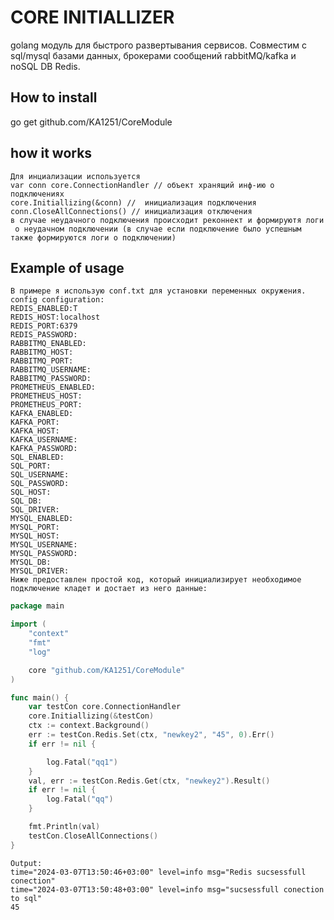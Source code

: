 # CORE INITIALLIZER 
golang модуль для быстрого развертывания сервисов. Совместим с sql/mysql базами данных, брокерами сообщений rabbitMQ/kafka и noSQL DB Redis.
## How to install 
go get github.com/KA1251/CoreModule
## how it works
```text
Для инциализации используется
var conn core.ConnectionHandler // объект хранящий инф-ию о подключениях
core.Initiallizing(&conn) //  инициализация подключения
conn.CloseAllConnections() // инициализация отключения
в случае неудачного подключения происходит реконнект и формируютя логи
 о неудачном подключении (в случае если подключение было успешным также формируются логи о подключении)
```
## Example of usage
```text
В примере я использую conf.txt для установки переменных окружения.
config configuration:
REDIS_ENABLED:T
REDIS_HOST:localhost
REDIS_PORT:6379
REDIS_PASSWORD: 
RABBITMQ_ENABLED:
RABBITMQ_HOST: 
RABBITMQ_PORT:
RABBITMQ_USERNAME: 
RABBITMQ_PASSWORD:
PROMETHEUS_ENABLED:
PROMETHEUS_HOST:
PROMETHEUS_PORT: 
KAFKA_ENABLED: 
KAFKA_PORT:
KAFKA_HOST:
KAFKA_USERNAME:
KAFKA_PASSWORD:
SQL_ENABLED:
SQL_PORT:
SQL_USERNAME:
SQL_PASSWORD:
SQL_HOST:
SQL_DB:
SQL_DRIVER:
MYSQL_ENABLED:
MYSQL_PORT:
MYSQL_HOST:
MYSQL_USERNAME:
MYSQL_PASSWORD:
MYSQL_DB:
MYSQL_DRIVER:
Ниже предоставлен простой код, который инициализирует необходимое подключение кладет и достает из него данные:
```
```go
package main

import (
	"context"
	"fmt"
	"log"

	core "github.com/KA1251/CoreModule"
)

func main() {
	var testCon core.ConnectionHandler
	core.Initiallizing(&testCon)
	ctx := context.Background()
	err := testCon.Redis.Set(ctx, "newkey2", "45", 0).Err()
	if err != nil {

		log.Fatal("qq1")
	}
	val, err := testCon.Redis.Get(ctx, "newkey2").Result()
	if err != nil {
		log.Fatal("qq")
	}

	fmt.Println(val)
	testCon.CloseAllConnections()
}
```

```text
Output:
time="2024-03-07T13:50:46+03:00" level=info msg="Redis sucsessfull conection"
time="2024-03-07T13:50:48+03:00" level=info msg="sucsessfull conection to sql"
45
```

